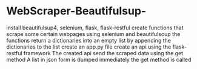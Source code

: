 # WebScraper-Beautifulsup-
install beautifulsup4, selenium, flask, flask-restful
create functions that scrape some certain webpages using selenium and beautifulsoup
the functions return a dictionaries into an empty list by appending the dictionaries to the list
create an app.py file
create an api using the flask-restful framework
The created api send the scraped data using the get method
A list in json form is dumped immediately the get method is called
